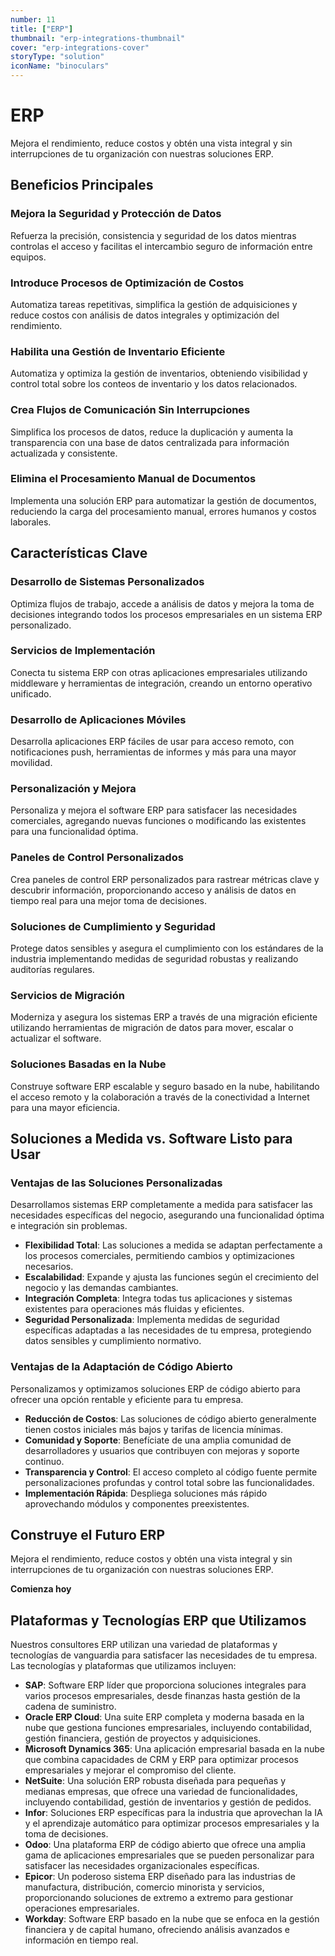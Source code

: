 ```yaml
---
number: 11
title: ["ERP"]
thumbnail: "erp-integrations-thumbnail"
cover: "erp-integrations-cover"
storyType: "solution"
iconName: "binoculars"
---
```


# ERP

Mejora el rendimiento, reduce costos y obtén una vista integral y sin interrupciones de tu organización con nuestras soluciones ERP.

## Beneficios Principales

### Mejora la Seguridad y Protección de Datos

Refuerza la precisión, consistencia y seguridad de los datos mientras controlas el acceso y facilitas el intercambio seguro de información entre equipos.

### Introduce Procesos de Optimización de Costos

Automatiza tareas repetitivas, simplifica la gestión de adquisiciones y reduce costos con análisis de datos integrales y optimización del rendimiento.

### Habilita una Gestión de Inventario Eficiente

Automatiza y optimiza la gestión de inventarios, obteniendo visibilidad y control total sobre los conteos de inventario y los datos relacionados.

### Crea Flujos de Comunicación Sin Interrupciones

Simplifica los procesos de datos, reduce la duplicación y aumenta la transparencia con una base de datos centralizada para información actualizada y consistente.

### Elimina el Procesamiento Manual de Documentos

Implementa una solución ERP para automatizar la gestión de documentos, reduciendo la carga del procesamiento manual, errores humanos y costos laborales.

## Características Clave

### Desarrollo de Sistemas Personalizados

Optimiza flujos de trabajo, accede a análisis de datos y mejora la toma de decisiones integrando todos los procesos empresariales en un sistema ERP personalizado.

### Servicios de Implementación

Conecta tu sistema ERP con otras aplicaciones empresariales utilizando middleware y herramientas de integración, creando un entorno operativo unificado.

### Desarrollo de Aplicaciones Móviles

Desarrolla aplicaciones ERP fáciles de usar para acceso remoto, con notificaciones push, herramientas de informes y más para una mayor movilidad.

### Personalización y Mejora

Personaliza y mejora el software ERP para satisfacer las necesidades comerciales, agregando nuevas funciones o modificando las existentes para una funcionalidad óptima.

### Paneles de Control Personalizados

Crea paneles de control ERP personalizados para rastrear métricas clave y descubrir información, proporcionando acceso y análisis de datos en tiempo real para una mejor toma de decisiones.

### Soluciones de Cumplimiento y Seguridad

Protege datos sensibles y asegura el cumplimiento con los estándares de la industria implementando medidas de seguridad robustas y realizando auditorías regulares.

### Servicios de Migración

Moderniza y asegura los sistemas ERP a través de una migración eficiente utilizando herramientas de migración de datos para mover, escalar o actualizar el software.

### Soluciones Basadas en la Nube

Construye software ERP escalable y seguro basado en la nube, habilitando el acceso remoto y la colaboración a través de la conectividad a Internet para una mayor eficiencia.

## Soluciones a Medida vs. Software Listo para Usar

### Ventajas de las Soluciones Personalizadas

Desarrollamos sistemas ERP completamente a medida para satisfacer las necesidades específicas del negocio, asegurando una funcionalidad óptima e integración sin problemas.

- **Flexibilidad Total**: Las soluciones a medida se adaptan perfectamente a los procesos comerciales, permitiendo cambios y optimizaciones necesarios.
- **Escalabilidad**: Expande y ajusta las funciones según el crecimiento del negocio y las demandas cambiantes.
- **Integración Completa**: Integra todas tus aplicaciones y sistemas existentes para operaciones más fluidas y eficientes.
- **Seguridad Personalizada**: Implementa medidas de seguridad específicas adaptadas a las necesidades de tu empresa, protegiendo datos sensibles y cumplimiento normativo.

### Ventajas de la Adaptación de Código Abierto

Personalizamos y optimizamos soluciones ERP de código abierto para ofrecer una opción rentable y eficiente para tu empresa.

- **Reducción de Costos**: Las soluciones de código abierto generalmente tienen costos iniciales más bajos y tarifas de licencia mínimas.
- **Comunidad y Soporte**: Benefíciate de una amplia comunidad de desarrolladores y usuarios que contribuyen con mejoras y soporte continuo.
- **Transparencia y Control**: El acceso completo al código fuente permite personalizaciones profundas y control total sobre las funcionalidades.
- **Implementación Rápida**: Despliega soluciones más rápido aprovechando módulos y componentes preexistentes.

## Construye el Futuro ERP

Mejora el rendimiento, reduce costos y obtén una vista integral y sin interrupciones de tu organización con nuestras soluciones ERP.

**Comienza hoy**

## Plataformas y Tecnologías ERP que Utilizamos

Nuestros consultores ERP utilizan una variedad de plataformas y tecnologías de vanguardia para satisfacer las necesidades de tu empresa. Las tecnologías y plataformas que utilizamos incluyen:

- **SAP**: Software ERP líder que proporciona soluciones integrales para varios procesos empresariales, desde finanzas hasta gestión de la cadena de suministro.
- **Oracle ERP Cloud**: Una suite ERP completa y moderna basada en la nube que gestiona funciones empresariales, incluyendo contabilidad, gestión financiera, gestión de proyectos y adquisiciones.
- **Microsoft Dynamics 365**: Una aplicación empresarial basada en la nube que combina capacidades de CRM y ERP para optimizar procesos empresariales y mejorar el compromiso del cliente.
- **NetSuite**: Una solución ERP robusta diseñada para pequeñas y medianas empresas, que ofrece una variedad de funcionalidades, incluyendo contabilidad, gestión de inventarios y gestión de pedidos.
- **Infor**: Soluciones ERP específicas para la industria que aprovechan la IA y el aprendizaje automático para optimizar procesos empresariales y la toma de decisiones.
- **Odoo**: Una plataforma ERP de código abierto que ofrece una amplia gama de aplicaciones empresariales que se pueden personalizar para satisfacer las necesidades organizacionales específicas.
- **Epicor**: Un poderoso sistema ERP diseñado para las industrias de manufactura, distribución, comercio minorista y servicios, proporcionando soluciones de extremo a extremo para gestionar operaciones empresariales.
- **Workday**: Software ERP basado en la nube que se enfoca en la gestión financiera y de capital humano, ofreciendo análisis avanzados e información en tiempo real.
